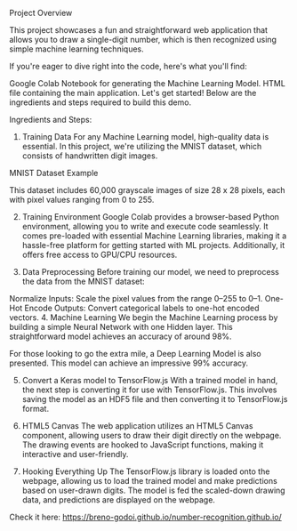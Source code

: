 Project Overview

This project showcases a fun and straightforward web application that allows you to draw a single-digit number, which is then recognized using simple machine learning techniques.

If you're eager to dive right into the code, here's what you'll find:

Google Colab Notebook for generating the Machine Learning Model.
HTML file containing the main application.
Let's get started! Below are the ingredients and steps required to build this demo.

Ingredients and Steps:

1. Training Data
For any Machine Learning model, high-quality data is essential. In this project, we're utilizing the MNIST dataset, which consists of handwritten digit images.

MNIST Dataset Example

This dataset includes 60,000 grayscale images of size 28 x 28 pixels, each with pixel values ranging from 0 to 255.

2. Training Environment
Google Colab provides a browser-based Python environment, allowing you to write and execute code seamlessly. It comes pre-loaded with essential Machine Learning libraries, making it a hassle-free platform for getting started with ML projects. Additionally, it offers free access to GPU/CPU resources.

3. Data Preprocessing
Before training our model, we need to preprocess the data from the MNIST dataset:

Normalize Inputs: Scale the pixel values from the range 0–255 to 0–1.
One-Hot Encode Outputs: Convert categorical labels to one-hot encoded vectors.
4. Machine Learning
We begin the Machine Learning process by building a simple Neural Network with one Hidden layer. This straightforward model achieves an accuracy of around 98%.

For those looking to go the extra mile, a Deep Learning Model is also presented. This model can achieve an impressive 99% accuracy.

5. Convert a Keras model to TensorFlow.js
With a trained model in hand, the next step is converting it for use with TensorFlow.js. This involves saving the model as an HDF5 file and then converting it to TensorFlow.js format.

6. HTML5 Canvas
The web application utilizes an HTML5 Canvas component, allowing users to draw their digit directly on the webpage. The drawing events are hooked to JavaScript functions, making it interactive and user-friendly.

7. Hooking Everything Up
The TensorFlow.js library is loaded onto the webpage, allowing us to load the trained model and make predictions based on user-drawn digits. The model is fed the scaled-down drawing data, and predictions are displayed on the webpage.


Check it here: https://breno-godoi.github.io/number-recognition.github.io/